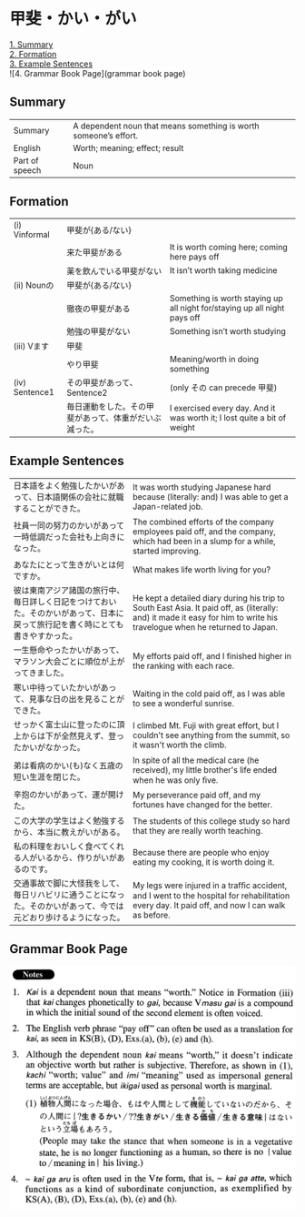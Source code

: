 # 甲斐・かい・がい

[1. Summary](#summary)<br>
[2. Formation](#formation)<br>
[3. Example Sentences](#example-sentences)<br>
![4. Grammar Book Page](grammar book page)<br>


## Summary

<table><tr>   <td>Summary</td>   <td>A dependent noun that means something is worth someone’s effort.</td></tr><tr>   <td>English</td>   <td>Worth; meaning; effect; result</td></tr><tr>   <td>Part of speech</td>   <td>Noun</td></tr></table>

## Formation

<table class="table"><tbody><tr class="tr head"><td class="td"><span class="numbers">(i)</span> <span class="bold">Vinformal</span></td><td class="td"><span class="concept">甲斐</span><span>が{ある/ない}</span></td><td class="td"></td></tr><tr class="tr"><td class="td"></td><td class="td"><span>来た</span><span class="concept">甲斐</span><span>がある</span></td><td class="td"><span>It is worth coming here; coming here pays off</span></td></tr><tr class="tr"><td class="td"></td><td class="td"><span>薬を飲んでいる</span><span class="concept">甲斐</span><span>がない</span></td><td class="td"><span>It isn’t worth taking medicine</span></td></tr><tr class="tr head"><td class="td"><span class="numbers">(ii)</span> <span class="bold">Nounの</span></td><td class="td"><span class="concept">甲斐</span><span>が{ある/ない}</span></td><td class="td"></td></tr><tr class="tr"><td class="td"></td><td class="td"><span>徹夜の</span><span class="concept">甲斐</span><span>がある</span></td><td class="td"><span>Something is worth staying up all night for/staying up all night pays off</span></td></tr><tr class="tr"><td class="td"></td><td class="td"><span>勉強の</span><span class="concept">甲斐</span><span>がない</span></td><td class="td"><span>Something isn’t worth studying</span></td></tr><tr class="tr head"><td class="td"><span class="numbers">(iii)</span> <span class="bold">Vます</span></td><td class="td"><span class="concept">甲斐</span></td><td class="td"></td></tr><tr class="tr"><td class="td"></td><td class="td"><span>やり</span><span class="concept">甲斐</span></td><td class="td"><span>Meaning/worth in doing something</span></td></tr><tr class="tr head"><td class="td"><span class="numbers">(iv)</span> <span class="bold">Sentence1</span></td><td class="td"><span>その</span><span class="concept">甲斐</span><span>があって、Sentence2</span></td><td class="td"><span>(only その can precede 甲斐)</span> </td></tr><tr class="tr"><td class="td"></td><td class="td"><span>毎日運動をした。その</span><span class="concept">甲斐</span><span>があって、体重がだいぶ減った。</span></td><td class="td"><span>I exercised every day. And it was worth it; I lost quite a bit of weight</span></td></tr></tbody></table>

## Example Sentences

<table><tr>   <td>日本語をよく勉強したかいがあって、日本語関係の会社に就職することができた。</td>   <td>It was worth studying Japanese hard because (literally: and) I was able to get a Japan-related job.</td></tr><tr>   <td>社員一同の努力のかいがあって一時低調だった会社も上向きになった。</td>   <td>The combined efforts of the company employees paid off, and the company, which had been in a slump for a while, started improving.</td></tr><tr>   <td>あなたにとって生きがいとは何ですか。</td>   <td>What makes life worth living for you?</td></tr><tr>   <td>彼は東南アジア諸国の旅行中、毎日詳しく日記をつけておいた。そのかいがあって、日本に戻って旅行記を書く時にとても書きやすかった。</td>   <td>He kept a detailed diary during his trip to South East Asia. It paid off, as (literally: and) it made it easy for him to write his travelogue when he returned to Japan.</td></tr><tr>   <td>一生懸命やったかいがあって、マラソン大会ごとに順位が上がってきました。</td>   <td>My efforts paid off, and I finished higher in the ranking with each race.</td></tr><tr>   <td>寒い中待っていたかいがあって、見事な日の出を見ることができた。</td>   <td>Waiting in the cold paid off, as I was able to see a wonderful sunrise.</td></tr><tr>   <td>せっかく富士山に登ったのに頂上からは下が全然見えず、登ったかいがなかった。</td>   <td>I climbed Mt. Fuji with great effort, but I couldn't see anything from the summit, so it wasn't worth the climb.</td></tr><tr>   <td>弟は看病のかい(も)なく五歳の短い生涯を閉じた。</td>   <td>In spite of all the medical care (he received), my little brother's life ended when he was only ﬁve.</td></tr><tr>   <td>辛抱のかいがあって、運が開けた。</td>   <td>My perseverance paid off, and my fortunes have changed for the better.</td></tr><tr>   <td>この大学の学生はよく勉強するから、本当に教えがいがある。</td>   <td>The students of this college study so hard that they are really worth teaching.</td></tr><tr>   <td>私の料理をおいしく食べてくれる人がいるから、作りがいがあるのです。</td>   <td>Because there are people who enjoy eating my cooking, it is worth doing it.</td></tr><tr>   <td>交通事故で脚に大怪我をして、毎日リハビリに通うことになった。そのかいがあって、今では元どおり歩けるようになった。</td>   <td>My legs were injured in a trafﬁc accident, and I went to the hospital for rehabilitation every day. It paid off, and now I can walk as before.</td></tr></table>

## Grammar Book Page

![](../img/Advanced甲斐.png)

